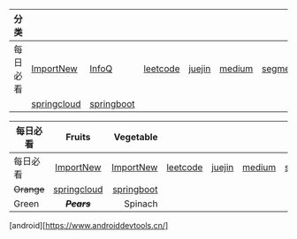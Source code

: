 
<!--more-->


|  分类  |   |   |  |  |  |  |  |  | 
| --- | --- | --- | --- | --- | --- | --- | --- | --- |
| 每日必看 | [ImportNew](http://www.importnew.com/) | [InfoQ](https://www.infoq.cn/) | [leetcode](https://leetcode.com/) | [juejin](https://juejin.im/)| [medium](https://medium.com/) | [segmentfault](https://segmentfault.com/) | [oschina](http://tool.oschina.net/)| |
| | [springcloud](http://springcloud.fun/) | [springboot](http://springboot.fun/) | | | | | |  |


|  每日必看      | Fruits          | Vegetable         |     |     |     |      |        |
| ------------- |:---------------:| -----------------:|   ---  |   ---  |   ---  |  ---    |   ---     |
| 每日必看           | [ImportNew](http://www.importnew.com/)         | [ImportNew](http://www.importnew.com/) |  [leetcode](https://leetcode.com/)   |   [juejin](https://juejin.im/)   |  [medium](https://medium.com/)   |   [sf](https://segmentfault.com/)   |  [oschina](http://tool.oschina.net/)      |
| ~~Orange~~    |  [springcloud](http://springcloud.fun/)         |  [springboot](http://springboot.fun/)        |     |     |     |      |        |
| Green         | ~~***Pears***~~ | Spinach           |     |     |     |      |         |






[android][https://www.androiddevtools.cn/]
